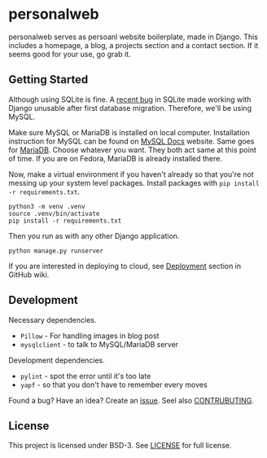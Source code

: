 # personalweb

personalweb serves as persoanl website boilerplate, made in Django. This includes a homepage, a blog, a projects section and a contact section. If it seems good for your use, go grab it. 

## Getting Started

Although using SQLite is fine. A [recent bug][sqlite bug] in SQLite made working with Django unusable after first database migration. Therefore, we'll be using MySQL.

Make sure MySQL or MariaDB is installed on local computer. Installation instruction for MySQL can be found on [MySQL Docs][mysql docs] website. Same goes for [MariaDB][mariadb docs]. Choose whatever you want. They both act same at this point of time. If you are on Fedora, MariaDB is already installed there.

Now, make a virtual environment if you haven't already so that you're not messing up your system level packages. Install packages with `pip install -r requirements.txt`.

    python3 -m venv .venv
    source .venv/bin/activate
    pip install -r requirements.txt

Then you run as with any other Django application.

    python manage.py runserver

If you are interested in deploying to cloud, see [Deployment][personalweb deployment wiki] section in GitHub wiki.

## Development

Necessary dependencies.

 * `Pillow` - For handling images in blog post
 * `mysqlclient` - to talk to MySQL/MariaDB server

Development dependencies.

 * `pylint` - spot the error until it's too late
 * `yapf` - so that you don't have to remember every moves

Found a bug? Have an idea? Create an [issue](https://github.com/santosh/personalweb/issues). Seel also [CONTRUBUTING](./.github/CONTRIBUTING.md).

## License

This project is licensed under BSD-3. See [LICENSE][license] for full license.

 [sqlite bug]: https://code.djangoproject.com/ticket/29182
 [mysql docs]: https://dev.mysql.com/doc/refman/5.7/en/installing.html
 [mariadb docs]: https://mariadb.com/kb/en/library/where-to-download-mariadb/
 [license]: https://github.com/santosh/personalweb/blob/master/LICENSE
 [personalweb deployment wiki]: https://github.com/santosh/personalweb/wiki/Deployment